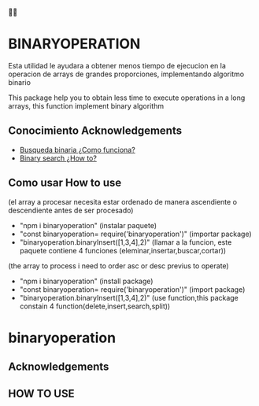 :merman:

# BINARYOPERATION 
Esta utilidad le ayudara a obtener menos tiempo de ejecucion en la operacion de arrays de grandes proporciones, implementando algoritmo binario

This package help you to obtain less time to execute operations in a long arrays, this function implement binary algorithm

## Conocimiento Acknowledgements

 - [Busqueda binaria ¿Como funciona? ](https://es.wikipedia.org/wiki/B%C3%BAsqueda_binaria)
 - [Binary search ¿How to? ](https://en.wikipedia.org/wiki/Binary_search_algorithm)

 
## Como usar  How to use
(el array a procesar necesita estar ordenado de manera ascendiente o descendiente antes de ser procesado)

- "npm i binaryoperation" (instalar paquete)
- "const binaryoperation= require('binaryoperation')" (importar package)
- "binaryoperation.binaryInsert([1,3,4],2)" (llamar a la funcion, este paquete contiene 4 funciones (eleminar,insertar,buscar,cortar))

(the array to process i need to order asc or desc previus to operate)

- "npm i binaryoperation" (install package)
- "const binaryoperation= require('binaryoperation')" (import package)
- "binaryoperation.binaryInsert([1,3,4],2)" (use function,this package constain 4 function(delete,insert,search,split))


# binaryoperation

## Acknowledgements

 
## HOW TO USE

